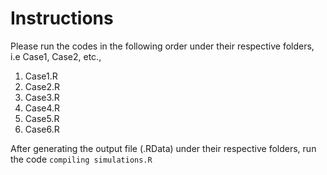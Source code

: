 # Instructions
Please run the codes in the following order under their respective folders, i.e Case1, Case2, etc.,

1. Case1.R
2. Case2.R
3. Case3.R
4. Case4.R
5. Case5.R
6. Case6.R

After generating the output file (.RData) under their respective folders, run the code `compiling simulations.R`
